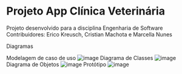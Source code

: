 # Projeto App Clínica Veterinária
Projeto desenvolvido para a disciplina Engenharia de Software
Contribuidores: Erico Kreusch, Cristian Machota e Marcella Nunes

Diagramas

Modelagem de caso de uso
  ![image](https://user-images.githubusercontent.com/74489233/227739937-eabccbc1-5b07-41d7-b8bc-ec28b4f202bc.png)
Diagrama de Classes
![image](https://user-images.githubusercontent.com/74489233/227739957-3ef3ae75-45b9-457d-bedc-916c37e71c81.png)
Diagrama de Objetos
![image](https://user-images.githubusercontent.com/74489233/227740004-5f9c0205-08ad-4d77-9bb2-c3891c0b0381.png)
Protótipo
![image](https://user-images.githubusercontent.com/74489233/227740039-3bc479c1-6467-41c9-91aa-2936ed968694.png)

